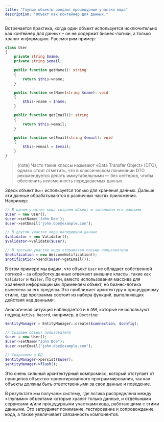 ```yaml
---
title: "Глупые объекты рождают процедурные участки кода"
description: "Объект как контейнер для данных."
---
```


Встречается практика, когда один объект используется исключительно как контейнер для данных – он
не содержит бизнес-логики, а только хранит информацию. Рассмотрим пример:

```php
class User
{
    private string $name;
    private string $email;

    public function getName(): string
    {
        return $this->name;
    }

    public function setName(string $name): void
    {
        $this->name = $name;
    }

    public function getEmail(): string
    {
        return $this->email;
    }

    public function setEmail(string $email): void
    {
        $this->email = $email;
    }
}
```

> {note} Часто такие классы называют «Data Transfer Object» (DTO), однако стоит отметить, что в классическом понимании DTO рекомендуется делать иммутабельными — без сеттеров, чтобы обеспечить неизменность передаваемых данных.

Здесь объект `User` используется только для хранения данных.
Дальше эти данные обрабатываются в различных частях приложения. Например:

```php
// В одном участке кода создаем объект и заполняем его данными
$user = new User();
$user->setName('John Doe');
$user->setEmail('john.doe@example.com');

// В другом участке кода валидируем данные
$validator = new Validator();
$validator->validate($user);

// В третьем участке кода отправляем письмо пользователю
$notification = new WelcomeNotification();
$notification->send($user->getEmail());
```

В этом примере мы видим, что объект `User` не обладает собственной логикой – за обработку данных отвечают внешние
классы, такие как `Validator` и `Mailer`. По сути, вместо использования массива для хранения информации мы применяем
объект, но бизнес-логика вынесена за его пределы. Это приближает архитектуру к процедурному стилю, где программа состоит
из набора функций, выполняющих действия над данными.

Аналогичная ситуация наблюдается и в `ORM`, которые не используют подход `Active Record`, например, в `Doctrine`:

```php
$entityManager = EntityManager::create($connection, $config);

// Создаем объект пользователя
$user = new User();
$user->setName("John Doe");
$user->setEmail("john.doe@example.com");

// Сохраняем в БД
$entityManager->persist($user);
$entityManager->flush();
```

Это очень сильный архитектурный компромисс, который отступает от принципов объектно-ориентированного программирования, так как объекты должны быть ответственными за
свои данные и поведение.

В результате мы получаем систему, где логика распределена между «глупыми» объектами которые хранят только данные, и отдельными сервисами и/или процедурными участками кода, работающими с этими данными. Это затрудняет понимание, тестирование и сопровождение кода, а также увеличивает связанность компонентов. 


